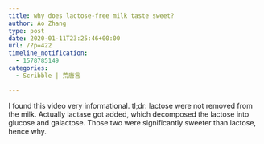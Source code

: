 ```yaml
---
title: why does lactose-free milk taste sweet?
author: Ao Zhang
type: post
date: 2020-01-11T23:25:46+00:00
url: /?p=422
timeline_notification:
  - 1578785149
categories:
  - Scribble | 荒唐言

---
```

I found this video very informational. tl;dr: lactose were not removed from the milk. Actually lactase got added, which decomposed the lactose into glucose and galactose. Those two were significantly sweeter than lactose, hence why.<figure class="wp-block-embed-youtube wp-block-embed is-type-rich wp-embed-aspect-16-9 wp-has-aspect-ratio">

<div class="wp-block-embed__wrapper">
  <div class="embed-youtube">
  </div>
</div></figure>